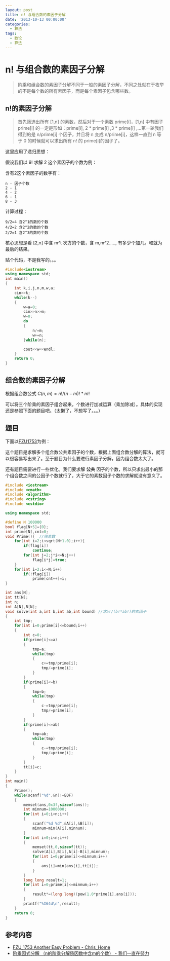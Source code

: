 ```yaml
---
layout: post
title: n! 与组合数的素因子分解
date: '2013-10-13 00:00:00'
categories:
  - 算法
tags:
  - 数论
  - 算法
---
```


# n! 与组合数的素因子分解

> 阶乘和组合数的素因子分解不同于一般的素因子分解，不同之处就在于枚举的不是每个数的所有素因子，而是每个素因子包含哪些数。

## n!的素因子分解

> 首先筛选出所有 [1,n] 的素数，然后对于一个素数 prime[i]，[1,n] 中有因子 prime[i] 的一定是形如：prime[i], 2 * prime[i] ,3 * prime[i] ,...第一轮我们得到的是 n/prime[i] 个因子，并且将 n 变成 n/prime[i]，这样一直到 n 等于 0 的时候就可以求出所有 n! 的 prime[i]的因子了。

这里应用了递归思想：

假设我们以 9! 求解 2 这个素因子的个数为例：

含有2这个素因子的数字有：

```
n - 因子个数
2 - 1
4 - 2
6 - 1
8 - 3
```

计算过程：

```
9/2=4 含2^1的数的个数
4/2=2 含2^2的数的个数
2/2=1 含2^3的数的个数
```

核心思想是看 [2,n] 中含 m^t 次方的个数，含 m,m^2....., 有多少个加几。和就为最后的结果。

贴个代码，不是我写的。。。

```cpp
#include<iostream>
using namespace std;
int main()
{
    int k,i,j,n,m,w,a;
    cin>>k;
    while(k--)
    {
        w=a=0;
        cin>>n>>m;
        w=0;
        do
        {
            n/=m;
            w+=n;
        }while(n);

        cout<<w<<endl;
    }
    return 0;
}
```

## 组合数的素因子分解

根据组合数公式 $C( n , m ) = n! / ( n- m )! * m!$

可以将三个阶乘的素因子组合起来，个数进行加减运算（乘加除减）。具体的实现还是参照下面的题目吧。（太懒了，不想写了。。。）

## 题目

下面以[FZU1753](http://acm.fzu.edu.cn/problem.php?pid=1753)为例：

这个题目是求解多个组合数公共素因子的个数，根据上面组合数分解的算法，就可以很容易写出来了。至于题目为什么要进行素因子分解，因为组合数太大了。

还有题目需要进行一些优化。我们要求解 **公共** 因子的个数，所以只求出最小的那个组合数之间的公因子个数就行了，大于它的素数因子个数的求解就没有意义了。

```cpp
#include <iostream>
#include <cmath>
#include <algorithm>
#include <cstring>
#include <cstdio>

using namespace std;

#define N 100000
bool flag[N+5]={0};
int prime[N],cnt=0;
void Prime(){  //筛素数
    for(int i=2;i<sqrt(N+1.0);i++){
        if(flag[i])
            continue;
        for(int j=2;j*i<=N;j++)
            flag[i*j]=true;
    }
    for(int i=2;i<=N;i++)
        if(!flag[i])
            prime[cnt++]=i;
}

int ans[N];
int tt[N];
int n;
int A[N],B[N];
void solve(int a,int b,int ab,int bound) //求a!/(b!*ab!)的素因子
{
    int tmp;
    for(int i=0;prime[i]<=bound;i++)
    {
        int c=0;
        if(prime[i]<=a)
        {
            tmp=a;
            while(tmp)
            {
                c+=tmp/prime[i];
                tmp/=prime[i];
            }
        }
        if(prime[i]<=b)
        {
            tmp=b;
            while(tmp)
            {
                c-=tmp/prime[i];
                tmp/=prime[i];
            }
        }
        if(prime[i]<=ab)
        {
            tmp=ab;
            while(tmp)
            {
                c-=tmp/prime[i];
                tmp/=prime[i];
            }
        }
        tt[i]=c;
    }
}
int main()
{
    Prime();
    while(scanf("%d",&n)!=EOF)
    {
        memset(ans,0x3f,sizeof(ans));
        int minnum=1000000;
        for(int i=0;i<n;i++)
        {
            scanf("%d %d",&A[i],&B[i]);
            minnum=min(A[i],minnum);
        }
        for(int i=0;i<n;i++)
        {
            memset(tt,0,sizeof(tt));
            solve(A[i],B[i],A[i]-B[i],minnum);
            for(int i=0;prime[i]<=minnum;i++)
            {
                ans[i]=min(ans[i],tt[i]);
            }
        }
        long long result=1;
        for(int i=0;prime[i]<=minnum;i++)
        {
            result*=(long long)(pow(1.0*prime[i],ans[i]));
        }
        printf("%I64d\n",result);
    }
    return 0;
}
```

## 参考内容

+ [FZU_1753 Another Easy Problem - Chris_Home](http://blog.csdn.net/ivan_zjj/article/details/7589163)
+ [阶乘因式分解 （n的阶乘分解质因数中含m的个数） - 我们一直在努力](http://www.cnblogs.com/zhaoguanqin/archive/2011/07/30/2122026.html)
